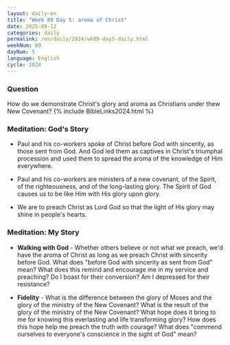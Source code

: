 ```yaml
---
layout: daily-en
title: "Week 89 Day 5: aroma of Christ"
date: 2025-09-12
categories: daily
permalink: /en/daily/2024/wk89-day5-daily.html
weekNum: 89
dayNum: 5
language: English
cycle: 2024
---
```

### Question     
How do we demonstrate Christ's glory and aroma as Christians under thew New Covenant?
{% include BibleLinks2024.html %} 

### Meditation: God's Story   
+ Paul and his co-workers spoke of Christ before God with sincerity, as those sent from God. And God led them as captives in Christ's triumphal procession and used them to spread the aroma of the knowledge of Him everywhere. 

+ Paul and his co-workers are ministers of a new covenant, of the Spirit, of the righteousness, and of the long-lasting glory. The Spirit of God causes us to be like Him with His glory upon glory. 

+ We are to preach Christ as Lord God so that the light of His glory may shine in people's hearts. 

### Meditation: My Story   
+ **Walking with God** - Whether others believe or not what we preach, we'd have the aroma of Christ as long as we preach Christ with sincerity before God. What does "before God with sincerity as sent from God" mean? What does this remind and encourage me in my service and preaching? Do I boast for their conversion? Am I depressed for their resistance? 

+ **Fidelity** - What is the difference between the glory of Moses and the glory of the ministry of the New Covenant? What is the result of the glory of the ministry of the New Covenant? What hope does it bring to me for knowing this everlasting and life transforming glory? How does this hope help me preach the truth with courage? What does "commend ourselves to everyone's conscience in the sight of God" mean? 
